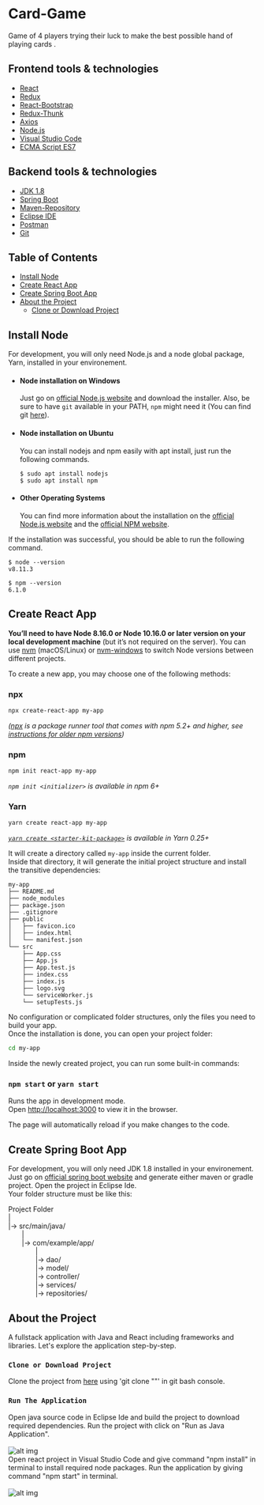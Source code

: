 # Card-Game
Game of 4 players trying their luck to make the best possible hand of playing cards .

## Frontend tools & technologies 

- [React](https://facebook.github.io/react/)
- [Redux](https://redux.js.org/)
- [React-Bootstrap](https://react-bootstrap.github.io/)
- [Redux-Thunk](https://www.npmjs.com/package/redux-thunk)
- [Axios](https://alligator.io/react/axios-react/)
- [Node.js](https://nodejs.org/en/)
- [Visual Studio Code](https://code.visualstudio.com/)
- [ECMA Script ES7](https://marketplace.visualstudio.com/items?itemName=dsznajder.es7-react-js-snippets)


## Backend tools & technologies

- [JDK 1.8](http://www.oracle.com/technetwork/java/javase/downloads/jdk8-downloads-2133151.html) 
- [Spring Boot](https://spring.io/projects/spring-boot)
- [Maven-Repository](https://mvnrepository.com/)
- [Eclipse IDE](https://www.eclipse.org/)
- [Postman](https://chrome.google.com/webstore/detail/postman/fhbjgbiflinjbdggehcddcbncdddomop?hl=en)
- [Git](https://git-scm.com/)

## Table of Contents

- [Install Node](#install-node)
- [Create React App](#create-react-app)
- [Create Spring Boot App](#create-spring-boot-app)
- [About the Project](#about-the-project)
  - [Clone or Download Project](#clone-or-download-project)
  

## Install Node
For development, you will only need Node.js and a node global package, Yarn, installed in your environement.
- #### Node installation on Windows

  Just go on [official Node.js website](https://nodejs.org/) and download the installer.
Also, be sure to have `git` available in your PATH, `npm` might need it (You can find git [here](https://git-scm.com/)).

- #### Node installation on Ubuntu

  You can install nodejs and npm easily with apt install, just run the following commands.

      $ sudo apt install nodejs
      $ sudo apt install npm

- #### Other Operating Systems
  You can find more information about the installation on the [official Node.js website](https://nodejs.org/) and the [official NPM website](https://npmjs.org/).

If the installation was successful, you should be able to run the following command.

    $ node --version
    v8.11.3

    $ npm --version
    6.1.0
    
 ## Create React App

**You’ll need to have Node 8.16.0 or Node 10.16.0 or later version on your local development machine** (but it’s not required on the server). You can use [nvm](https://github.com/creationix/nvm#installation) (macOS/Linux) or [nvm-windows](https://github.com/coreybutler/nvm-windows#node-version-manager-nvm-for-windows) to switch Node versions between different projects.

To create a new app, you may choose one of the following methods:

### npx

```sh
npx create-react-app my-app
```

_([npx](https://medium.com/@maybekatz/introducing-npx-an-npm-package-runner-55f7d4bd282b) is a package runner tool that comes with npm 5.2+ and higher, see [instructions for older npm versions](https://gist.github.com/gaearon/4064d3c23a77c74a3614c498a8bb1c5f))_

### npm

```sh
npm init react-app my-app
```

_`npm init <initializer>` is available in npm 6+_

### Yarn

```sh
yarn create react-app my-app
```

_[`yarn create <starter-kit-package>`](https://yarnpkg.com/lang/en/docs/cli/create/) is available in Yarn 0.25+_

It will create a directory called `my-app` inside the current folder.<br>
Inside that directory, it will generate the initial project structure and install the transitive dependencies:

```
my-app
├── README.md
├── node_modules
├── package.json
├── .gitignore
├── public
│   ├── favicon.ico
│   ├── index.html
│   └── manifest.json
└── src
    ├── App.css
    ├── App.js
    ├── App.test.js
    ├── index.css
    ├── index.js
    ├── logo.svg
    └── serviceWorker.js
    └── setupTests.js
```

No configuration or complicated folder structures, only the files you need to build your app.<br>
Once the installation is done, you can open your project folder:

```sh
cd my-app
```

Inside the newly created project, you can run some built-in commands:

### `npm start` or `yarn start`

Runs the app in development mode.<br>
Open [http://localhost:3000](http://localhost:3000) to view it in the browser.

The page will automatically reload if you make changes to the code.

## Create Spring Boot App

For development, you will only need JDK 1.8 installed in your environement.<br>
Just go on [official spring boot website](https://start.spring.io/) and generate either maven or gradle project. Open the project in Eclipse Ide.<br>
Your folder structure must be like this:

Project Folder  
|  
|-> src/main/java/  
&nbsp;&nbsp;&nbsp;&nbsp;&nbsp;&nbsp;&nbsp;|  
&nbsp;&nbsp;&nbsp;&nbsp;&nbsp;&nbsp;&nbsp;|-> com/example/app/  
&nbsp;&nbsp;&nbsp;&nbsp;&nbsp;&nbsp;&nbsp;&nbsp;&nbsp;&nbsp;&nbsp;&nbsp;&nbsp;&nbsp;|  
&nbsp;&nbsp;&nbsp;&nbsp;&nbsp;&nbsp;&nbsp;&nbsp;&nbsp;&nbsp;&nbsp;&nbsp;&nbsp;&nbsp;|-> dao/  
&nbsp;&nbsp;&nbsp;&nbsp;&nbsp;&nbsp;&nbsp;&nbsp;&nbsp;&nbsp;&nbsp;&nbsp;&nbsp;&nbsp;|-> model/  
&nbsp;&nbsp;&nbsp;&nbsp;&nbsp;&nbsp;&nbsp;&nbsp;&nbsp;&nbsp;&nbsp;&nbsp;&nbsp;&nbsp;|-> controller/  
&nbsp;&nbsp;&nbsp;&nbsp;&nbsp;&nbsp;&nbsp;&nbsp;&nbsp;&nbsp;&nbsp;&nbsp;&nbsp;&nbsp;|-> services/ <br>
&nbsp;&nbsp;&nbsp;&nbsp;&nbsp;&nbsp;&nbsp;&nbsp;&nbsp;&nbsp;&nbsp;&nbsp;&nbsp;&nbsp;|-> repositories/  

## About the Project

A fullstack application with Java and React including frameworks and libraries. Let's explore the application step-by-step.

### `Clone or Download Project`
Clone the project from [here](https://github.com/bajaj29/Card-Game) using 'git clone "<repository path>"' in git bash console.
  
### `Run The Application`
Open java source code in Eclipse Ide and build the project to download required dependencies. Run the project with click on "Run as Java Application".<br><br>
![alt img](https://lh3.googleusercontent.com/proxy/VWTUQHj2FCKEMIJONhRwgH7zeZm0UiWM3ro0Juk6fWuXL4RwSK-lWubJ5B4tWd8dm9ij5V69AvwnJanYjX7MUg7-PjGfNy46lZ5wG6KiuO8BUKT-EBBr-JA87Y8z6022f0xFeE1VCQ) <br>
Open react project in Visual Studio Code and give command "npm install" in terminal to install required node packages. Run the application by giving command "npm start" in terminal.<br><br>
![alt img](https://blog.jetbrains.com/wp-content/uploads/2017/01/webstorm-cra-app-is-running.png)



